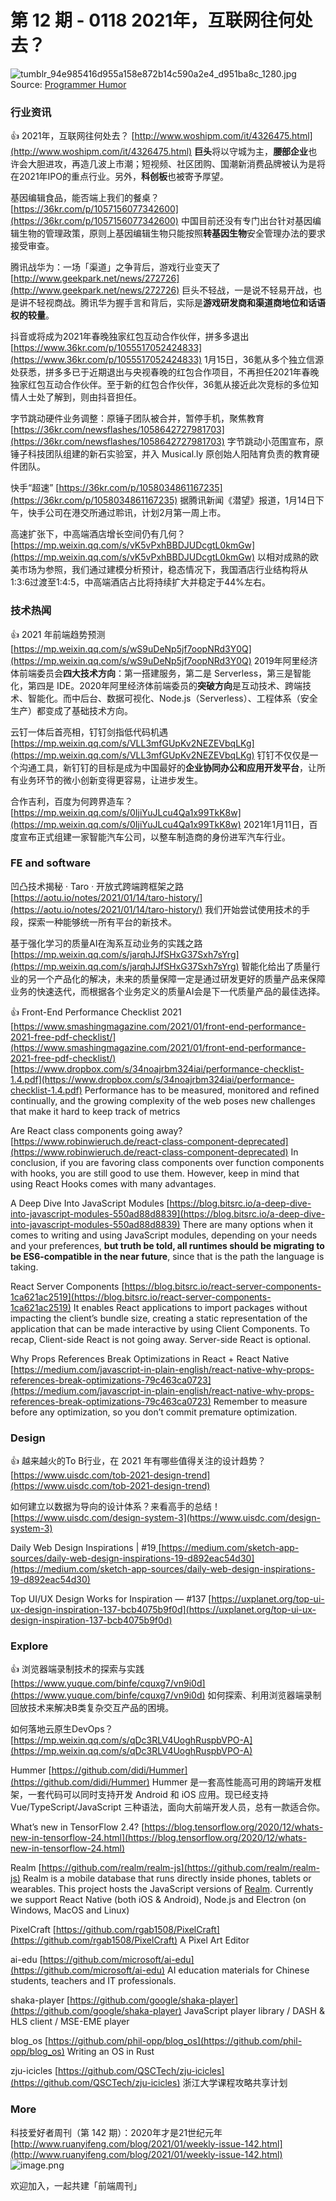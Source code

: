# 第 12 期 - 0118 2021年，互联网往何处去？
![tumblr_94e985416d955a158e872b14c590a2e4_d951ba8c_1280.jpg](https://cdn.nlark.com/yuque/0/2021/jpeg/85771/1610891435292-f532385e-b5ec-42c0-b0b2-7b713965399f.jpeg#align=left&display=inline&height=440&margin=%5Bobject%20Object%5D&name=tumblr_94e985416d955a158e872b14c590a2e4_d951ba8c_1280.jpg&originHeight=880&originWidth=828&size=63848&status=done&style=none&width=414)
Source: [Programmer Humor](https://programmerhumour.tumblr.com/post/634644965411176448/pure-evil)
### 行业资讯
👍 2021年，互联网往何处去？
[http://www.woshipm.com/it/4326475.html](http://www.woshipm.com/it/4326475.html)
**巨头**将以守城为主，**腰部企业**也许会大胆进攻，再造几波上市潮；短视频、社区团购、国潮新消费品牌被认为是将在2021年IPO的重点行业。另外，**科创板**也被寄予厚望。

基因编辑食品，能否端上我们的餐桌？
[https://36kr.com/p/1057156077342600](https://36kr.com/p/1057156077342600)
中国目前还没有专门出台针对基因编辑生物的管理政策，原则上基因编辑生物只能按照**转基因生物**安全管理办法的要求接受审查。

腾讯战华为：一场「渠道」之争背后，游戏行业变天了
[http://www.geekpark.net/news/272726](http://www.geekpark.net/news/272726)
巨头不轻战，一是说不轻易开战，也是讲不轻视商战。腾讯华为握手言和背后，实际是**游戏研发商和渠道商地位和话语权的较量**。

抖音或将成为2021年春晚独家红包互动合作伙伴，拼多多退出
[https://www.36kr.com/p/1055517052424833](https://www.36kr.com/p/1055517052424833)
1月15日，36氪从多个独立信源处获悉，拼多多已于近期退出与央视春晚的红包合作项目，不再担任2021年春晚独家红包互动合作伙伴。至于新的红包合作伙伴，36氪从接近此次竞标的多位知情人士处了解到，则由抖音担任。

字节跳动硬件业务调整：原锤子团队被合并，暂停手机，聚焦教育
[https://36kr.com/newsflashes/1058642727981703](https://36kr.com/newsflashes/1058642727981703)
字节跳动小范围宣布，原锤子科技团队组建的新石实验室，并入 Musical.ly 原创始人阳陆育负责的教育硬件团队。

快手“超速”
[https://36kr.com/p/1058034861167235](https://36kr.com/p/1058034861167235)
据腾讯新闻《潜望》报道，1月14日下午，快手公司在港交所通过聆讯，计划2月第一周上市。

高速扩张下，中高端酒店增长空间仍有几何？
[https://mp.weixin.qq.com/s/vK5vPxhBBDJUDcgtL0kmGw](https://mp.weixin.qq.com/s/vK5vPxhBBDJUDcgtL0kmGw)
以相对成熟的欧美市场为参照，我们通过建模分析预计，稳态情况下，我国酒店行业结构将从1:3:6过渡至1:4:5，中高端酒店占比将持续扩大并稳定于44%左右。

### 技术热闻
👍 2021 年前端趋势预测
[https://mp.weixin.qq.com/s/wS9uDeNp5jf7oopNRd3Y0Q](https://mp.weixin.qq.com/s/wS9uDeNp5jf7oopNRd3Y0Q)
2019年阿里经济体前端委员会**四大技术方向**：第一搭建服务，第二是 Serverless，第三是智能化，第四是 IDE。2020年阿里经济体前端委员的**突破方向**是互动技术、跨端技术、智能化。而中后台、数据可视化、Node.js（Serverless）、工程体系（安全生产）都变成了基础技术方向。

云钉一体后首亮相，钉钉剑指低代码机遇
[https://mp.weixin.qq.com/s/VLL3mfGUpKv2NEZEVbqLKg](https://mp.weixin.qq.com/s/VLL3mfGUpKv2NEZEVbqLKg)
钉钉不仅仅是一个沟通工具，新钉钉的目标是成为中国最好的**企业协同办公和应用开发平台**，让所有业务环节的微小创新变得更容易，让进步发生。

合作吉利，百度为何跨界造车？
[https://mp.weixin.qq.com/s/0IjiYuJLcu4Qa1x99TkK8w](https://mp.weixin.qq.com/s/0IjiYuJLcu4Qa1x99TkK8w)
2021年1月11日，百度宣布正式组建一家智能汽车公司，以整车制造商的身份进军汽车行业。

### FE and software
凹凸技术揭秘 · Taro · 开放式跨端跨框架之路
[https://aotu.io/notes/2021/01/14/taro-history/](https://aotu.io/notes/2021/01/14/taro-history/)
我们开始尝试使用技术的手段，探索一种能够统一所有平台的新技术。

基于强化学习的质量AI在淘系互动业务的实践之路
[https://mp.weixin.qq.com/s/jarqhJJfSHxG37Sxh7sYrg](https://mp.weixin.qq.com/s/jarqhJJfSHxG37Sxh7sYrg)
智能化给出了质量行业的另一个产品化的解决，未来的质量保障一定是通过研发更好的质量产品来保障业务的快速迭代，而根据各个业务定义的质量AI会是下一代质量产品的最佳选择。

👍 Front-End Performance Checklist 2021
[https://www.smashingmagazine.com/2021/01/front-end-performance-2021-free-pdf-checklist/](https://www.smashingmagazine.com/2021/01/front-end-performance-2021-free-pdf-checklist/)
[https://www.dropbox.com/s/34noajrbm324iai/performance-checklist-1.4.pdf](https://www.dropbox.com/s/34noajrbm324iai/performance-checklist-1.4.pdf)
Performance has to be measured, monitored and refined continually, and the growing complexity of the web poses new challenges that make it hard to keep track of metrics

Are React class components going away?
[https://www.robinwieruch.de/react-class-component-deprecated](https://www.robinwieruch.de/react-class-component-deprecated)
In conclusion, if you are favoring class components over function components with hooks, you are still good to use them. However, keep in mind that using React Hooks comes with many advantages.

A Deep Dive Into JavaScript Modules
[https://blog.bitsrc.io/a-deep-dive-into-javascript-modules-550ad88d8839](https://blog.bitsrc.io/a-deep-dive-into-javascript-modules-550ad88d8839)
There are many options when it comes to writing and using JavaScript modules, depending on your needs and your preferences, **but truth be told, all runtimes should be migrating to be ES6-compatible in the near future**, since that is the path the language is taking.

React Server Components
[https://blog.bitsrc.io/react-server-components-1ca621ac2519](https://blog.bitsrc.io/react-server-components-1ca621ac2519)
It enables React applications to import packages without impacting the client’s bundle size, creating a static representation of the application that can be made interactive by using Client Components. To recap, Client-side React is not going away. Server-side React is optional.

Why Props References Break Optimizations in React + React Native
[https://medium.com/javascript-in-plain-english/react-native-why-props-references-break-optimizations-79c463ca0723](https://medium.com/javascript-in-plain-english/react-native-why-props-references-break-optimizations-79c463ca0723)
Remember to measure before any optimization, so you don’t commit premature optimization.

### Design
👍 越来越火的To B行业，在 2021 年有哪些值得关注的设计趋势？
[https://www.uisdc.com/tob-2021-design-trend](https://www.uisdc.com/tob-2021-design-trend)

如何建立以数据为导向的设计体系？来看高手的总结！
[https://www.uisdc.com/design-system-3](https://www.uisdc.com/design-system-3)

Daily Web Design Inspirations | #19[
](https://robin-slt.medium.com/?source=post_page-----d892eac54d30--------------------------------)
[https://medium.com/sketch-app-sources/daily-web-design-inspirations-19-d892eac54d30](https://medium.com/sketch-app-sources/daily-web-design-inspirations-19-d892eac54d30)

Top UI/UX Design Works for Inspiration — #137
[https://uxplanet.org/top-ui-ux-design-inspiration-137-bcb4075b9f0d](https://uxplanet.org/top-ui-ux-design-inspiration-137-bcb4075b9f0d)

### Explore
👍 浏览器端录制技术的探索与实践
[https://www.yuque.com/binfe/cquxg7/vn9i0d](https://www.yuque.com/binfe/cquxg7/vn9i0d)
如何探索、利用浏览器端录制回放技术来解决B类复杂交互产品的困境。

如何落地云原生DevOps？
[https://mp.weixin.qq.com/s/qDc3RLV4UoghRuspbVPO-A](https://mp.weixin.qq.com/s/qDc3RLV4UoghRuspbVPO-A)

Hummer
[https://github.com/didi/Hummer](https://github.com/didi/Hummer)
Hummer 是一套高性能高可用的跨端开发框架，一套代码可以同时支持开发 Android 和 iOS 应用。现已经支持 Vue/TypeScript/JavaScript 三种语法，面向大前端开发人员，总有一款适合你。

What’s new in TensorFlow 2.4?
[https://blog.tensorflow.org/2020/12/whats-new-in-tensorflow-24.html](https://blog.tensorflow.org/2020/12/whats-new-in-tensorflow-24.html)

Realm
[https://github.com/realm/realm-js](https://github.com/realm/realm-js)
Realm is a mobile database that runs directly inside phones, tablets or wearables. This project hosts the JavaScript versions of [Realm](https://realm.io/). Currently we support React Native (both iOS & Android), Node.js and Electron (on Windows, MacOS and Linux)

PixelCraft
[https://github.com/rgab1508/PixelCraft](https://github.com/rgab1508/PixelCraft)
A Pixel Art Editor

ai-edu
[https://github.com/microsoft/ai-edu](https://github.com/microsoft/ai-edu)
AI education materials for Chinese students, teachers and IT professionals.

shaka-player
[https://github.com/google/shaka-player](https://github.com/google/shaka-player)
JavaScript player library / DASH & HLS client / MSE-EME player

blog_os
[https://github.com/phil-opp/blog_os](https://github.com/phil-opp/blog_os)
Writing an OS in Rust

zju-icicles
[https://github.com/QSCTech/zju-icicles](https://github.com/QSCTech/zju-icicles)
浙江大学课程攻略共享计划

### More

科技爱好者周刊（第 142 期）：2020年才是21世纪元年
[http://www.ruanyifeng.com/blog/2021/01/weekly-issue-142.html](http://www.ruanyifeng.com/blog/2021/01/weekly-issue-142.html)
![image.png](https://cdn.nlark.com/yuque/0/2020/png/85771/1605930034828-7fc81343-651f-4a15-8465-eebe5a23cf61.png#align=left&display=inline&height=31&margin=%5Bobject%20Object%5D&name=image.png&originHeight=90&originWidth=2186&size=14325&status=done&style=none&width=746)



欢迎加入，一起共建「前端周刊」
